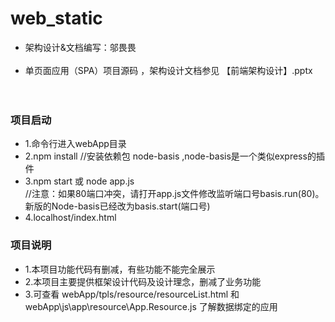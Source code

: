 # web_static
* 架构设计&文档编写：邬畏畏<br><br>
* 单页面应用（SPA）项目源码 ，架构设计文档参见 【前端架构设计】.pptx 
<br><br><br>
### 项目启动
* 1.命令行进入webApp目录
* 2.npm install             //安装依赖包 node-basis ,node-basis是一个类似express的插件
* 3.npm start 或 node app.js  
  //注意：如果80端口冲突，请打开app.js文件修改监听端口号basis.run(80)。新版的Node-basis已经改为basis.start(端口号)
* 4.localhost/index.html

### 项目说明
* 1.本项目功能代码有删减，有些功能不能完全展示
* 2.本项目主要提供框架设计代码及设计理念，删减了业务功能
* 3.可查看 webApp/tpls/resource/resourceList.html 和 webApp\js\app\resource\App.Resource.js 了解数据绑定的应用
